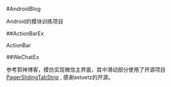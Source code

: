 #AndroidBlog

Android的模块训练项目

##ActionBarEx

ActionBar

##WeChatEx

参考郭神博客，模仿实现微信主界面，其中滑动部分使用了开源项目 [PagerSlidingTabStrip](https://github.com/astuetz/PagerSlidingTabStrip) , 感谢astuetz的开源。 
